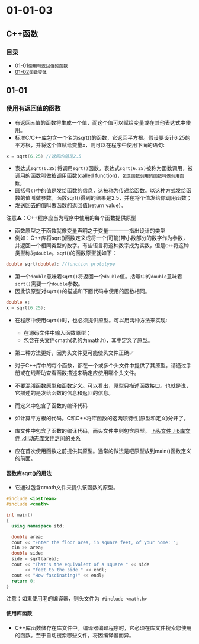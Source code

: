 # 01-01-03
## C++函数

### 目录
* [01-01](https://github.com/TYRMars/AlgorithmLearn/tree/master/CppLearn/01-01-03#01-01)`使用有返回值的函数`
* [01-02](https://github.com/TYRMars/AlgorithmLearn/tree/master/CppLearn/01-01-03#01-01)`函数变体`


## 01-01
### 使用有返回值的函数

* 有返回🔙值的函数将生成一个值，而这个值可以赋给变量或在其他表达式中使用。
* 标准C/C++库包含一个名为sqrt()的函数，它返回平方根。假设要设计6.25的平方根，并将这个值赋给变量x，则可以在程序中使用下面的语句:

```Cpp
x = sqrt(6.25) //返回的值是2.5
```

* 表达式`sqrt(6.25)`将调用`sqrt()`函数。表达式`sqrt(6.25)`被称为函数调用，被调用的函数叫做被调用函数(called function)，`包含函数调用的函数叫做调用函数`。
* 圆括号`()`中的值是发给函数的信息，这被称为传递给函数。以这种方式发给函数的值叫做参数。函数sqrt()得到的结果是2.5，并在将个值发给你调用函数；
* 发送回去的值叫做函数的返回值(return value)。

注意⚠️：C++程序应当为程序中使用的每个函数提供原型

* 函数原型之于函数就像变量声明之于变量————指出设计的类型
* 例如：C++库将sqrt()函数定义成将一个(可能)带小数部分的数字作为参数，并返回一个相同类型的数字。有些语言将这种数字成为实数，但是`C++`将这种类型称为`double`。sqrt()的函数原型就如下：

```Cpp
double sqrt(double); //function prototype
```

* 第一个`double`意味着`sqrt()`将返回一个`double`值。括号中的`double`意味着`sqrt()`需要一个`double`参数。
* 因此该原型对`sqrt()`的描述和下面代码中使用的函数相同。

```Cpp
double x;
x = sqrt(6.25);
```

* 在程序中使用`sqrt()`时，也必须提供原型。可以用两种方法来实现:
    * 在源码文件中输入函数原型；
    * 包含在头文件cmath(老的为math.h)，其中定义了原型。

* 第二种方法更好，因为头文件更可能使头文件正确✅
* 对于C++库中的每个函数，都在一个或多个头文件中提供了其原型。请通过手册或在线帮助查看函数描述来确定应使用哪个头文件。
* 不要混淆函数原型和函数定义。可以看出，原型只描述函数接口。也就是说，它描述的是发给函数的信息和返回的信息。
* 而定义中包含了函数的编译代码
* 如计算平方根的代码。C和C++将库函数的这两项特性(原型和定义)分开了。
* 库文件中包含了函数的编译代码，而头文件中则包含原型。 [.h头文件 .lib库文件 .dll动态库文件之间的关系](http://blog.csdn.net/yusiguyuan/article/details/12649737)
* 应在首次使用函数之前提供其原型。通常的做法是吧原型放到main()函数定义的前面。

#### 函数库sqrt()的用法

* 它通过包含cmath文件来提供该函数的原型。

```Cpp
#include <iostream>
#include <cmath>

int main()
{
  using namespace std;

  double area;
  cout << "Enter the floor area, in square feet, of your home: ";
  cin >> area;
  double side;
  side = sqrt(area);
  cout << "That's the equivalent of a square " << side
       << "feet to the side." << endl;
  cout << "How fascinating!" << endl;
  return 0;
}
```

注意：如果使用老的编译器，则头文件为` #include <math.h>`

#### 使用库函数

* C++库函数储存在库文件中。编译器编译程序时，它必须在库文件搜索您使用的函数。至于自动搜索哪些文件，将因编译器而异。

#### 
